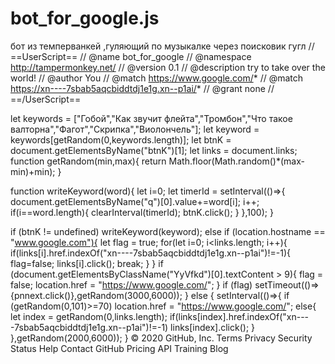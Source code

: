# bot_for_google.js
бот из темперванкей ,гуляющий по музыкалке через поисковик гугл
// ==UserScript==
// @name         bot_for_google
// @namespace    http://tampermonkey.net/
// @version      0.1
// @description  try to take over the world!
// @author       You
// @match        https://www.google.com/*
// @match        https://xn----7sbab5aqcbiddtdj1e1g.xn--p1ai/*
// @grant        none
// ==/UserScript==

let keywords = ["Гобой","Как звучит флейта","Тромбон","Что такое валторна","Фагот","Скрипка","Виолончель"];
let keyword  = keywords[getRandom(0,keywords.length)];
let btnK = document.getElementsByName("btnK")[1];
let links = document.links;
function getRandom(min,max){
    return Math.floor(Math.random()*(max-min)+min);
}

function writeKeyword(word){
    let i=0;
    let timerId = setInterval(()=>{
        document.getElementsByName("q")[0].value+=word[i];
        i++;
        if(i==word.length){
            clearInterval(timerId);
            btnK.click();
        }
    },100);
}

if (btnK != undefined)
    writeKeyword(keyword);
else if (location.hostname == "www.google.com"){
    let flag = true;
    for(let i=0; i<links.length; i++){
        if(links[i].href.indexOf("xn----7sbab5aqcbiddtdj1e1g.xn--p1ai")!=-1){
            flag=false;
            links[i].click();
            break;
        }
    }
    if (document.getElementsByClassName("YyVfkd")[0].textContent > 9){
        flag = false;
        location.href = "https://www.google.com/";
    }
    if (flag) setTimeout(()=>{pnnext.click()},getRandom(3000,6000));
} else {
    setInterval(()=>{
        if (getRandom(0,101)>=70) location.href = "https://www.google.com/";
        else{
            let index = getRandom(0,links.length);
            if(links[index].href.indexOf("xn----7sbab5aqcbiddtdj1e1g.xn--p1ai")!=-1)
                links[index].click();
        }
    },getRandom(2000,6000));
}
© 2020 GitHub, Inc.
Terms
Privacy
Security
Status
Help
Contact GitHub
Pricing
API
Training
Blog
